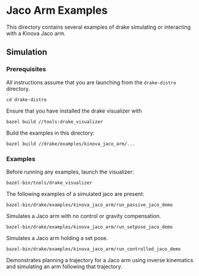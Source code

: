 # Jaco Arm Examples

This directory contains several examples of drake simulating or
interacting with a Kinova Jaco arm.

## Simulation

### Prerequisites

All instructions assume that you are launching from the `drake-distro`
directory.
```
cd drake-distro
```

Ensure that you have installed the drake visualizer with
```
bazel build //tools:drake_visualizer
```

Build the examples in this directory:
```
bazel build //drake/examples/kinova_jaco_arm/...
```

### Examples

Before running any examples, launch the visualizer:
```
bazel-bin/tools/drake_visualizer
```

The following examples of a simulated jaco are present:

```
bazel-bin/drake/examples/kinova_jaco_arm/run_passive_jaco_demo
```

Simulates a Jaco arm with no control or gravity compensation.

```
bazel-bin/drake/examples/kinova_jaco_arm/run_setpose_jaco_demo
```

Simulates a Jaco arm holding a set pose.

```
bazel-bin/drake/examples/kinova_jaco_arm/run_controlled_jaco_demo
```

Demonstrates planning a trajectory for a Jaco arm using inverse
kinematics and simulating an arm following that trajectory.
